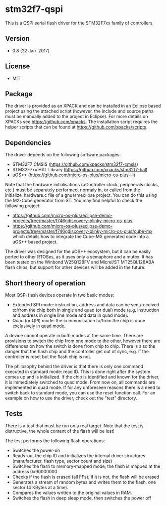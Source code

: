 # stm32f7-qspi
This is a QSPI serial flash driver for the STM32F7xx family of controllers.

## Version
* 0.8 (22 Jan. 2017)

## License
* MIT

## Package
The driver is provided as an XPACK and can be installed in an Eclipse based project using the attached script (however, the include and source paths must be manually added to the project in Eclipse). For more details on XPACKs see https://github.com/xpacks. The installation script requires the helper scripts that can be found at https://github.com/xpacks/scripts.

## Dependencies
The driver depends on the following software packages:
* STM32F7 CMSIS (https://github.com/xpacks/stm32f7-cmsis)
* STM32F7xx HAL Library (https://github.com/xpacks/stm32f7-hal)
* uOS++ (https://github.com/micro-os-plus/micro-os-plus-iii)

Note that the hardware initialisations (uController clock, peripherals clocks, etc.) must be separately performed, normaly in, or called from the initialize_hardware.c file of a gnuarmeclipse project. You can do this using the MX-Cube generator from ST. You may find helpful to check the following project:
* https://github.com/micro-os-plus/eclipse-demo-projects/tree/master/f746gdiscovery-blinky-micro-os-plus
* https://github.com/micro-os-plus/eclipse-demo-projects/tree/master/f746gdiscovery-blinky-micro-os-plus/cube-mx which details how to integrate the Cube-MX generated code into a uOS++ based project.

The driver was designed for the µOS++ ecosystem, but it can be easily ported to other RTOSes, as it uses only a semaphore and a mutex. It has been tested on the Winbond W25Q128FV and Micrel/ST MT25QL128ABA flash chips, but support for other devices will be  added in the future.

## Short theory of operation
Most QSPI flash devices operate in two basic modes:
* Extended SPI mode: instruction, address and data can be sent/received to/from the chip both in single and quad (or dual) mode (e.g. instruction and address in single line mode and data in quad mode).
* Quad (or QPI) mode: the communication to/from the chip is done exclusively in quad mode.

A device cannot operate in both modes at the same time. There are provisions to switch the chip from one mode to the other, however there are differences on how the switch is done from chip to chip. There is also the danger that the flash chip and the controller get out of sync, e.g. if the controller is reset but the flash chip is not.

The philosophy behind the driver is that there is only one command executed in standard mode: read ID. This is done right after the system comes up and is initialized. If the chip is identified and known for the driver, it is immediately switched to quad mode. From now on, all commands are implemented in quad mode. If for any unforeseen reasons there is a need to switch back to standard mode, you can use the reset function call. For an example on how to use the driver, check out the "test" directory.

## Tests
There is a test that must be run on a real target. Note that the test is distructive, the whole content of the flash will be lost!

The test performs the following flash operations:
* Switches the power-on
* Reads-out the chip ID and initializes the internal driver structures (manufacturer, flash type, sector count and size)
* Switches the flash to memory-mapped mode; the flash is mapped at the address 0x90000000
* Checks if the flash is erased (all FFs); if it is not, the flash will be erased
* Generates a stream of random bytes and writes them to the flash, one sector (4 KBytes at a time).
* Compares the values written to the original values in RAM.
* Switches the flash in deep sleep mode, then switches the power off

